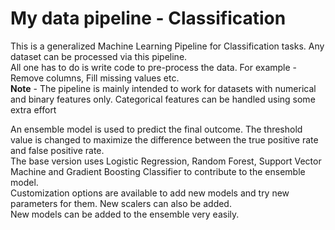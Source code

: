 # My data pipeline - Classification
<p>This is a generalized Machine Learning Pipeline for Classification tasks.
Any dataset can be processed via this pipeline.<br> All one has to do is write code to pre-process the data. For example - Remove columns, Fill missing values etc.
  <br> <b>Note</b> - The pipeline is mainly intended to work for datasets with numerical and binary features only. Categorical features can be handled using some extra effort 

<p>An ensemble model is used to predict the final outcome. The threshold value is changed to maximize the difference between the true positive rate and false positive rate.
<br>The base version uses Logistic Regression, Random Forest, Support Vector Machine and Gradient Boosting Classifier to contribute to the ensemble model.
<br>Customization options are available to add new models and try new parameters for them. New scalers can also be added.<br>New models can be added to the ensemble very easily.
